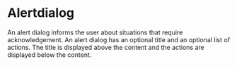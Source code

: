 # Alertdialog 
An alert dialog informs the user about situations that require acknowledgement. An alert dialog has an optional title and an optional list of actions. The title is displayed above the content and the actions are displayed below the content.


